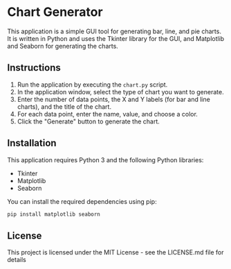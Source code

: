 # Chart Generator

This application is a simple GUI tool for generating bar, line, and pie charts. It is written in Python and uses the Tkinter library for the GUI, and Matplotlib and Seaborn for generating the charts.

## Instructions

1. Run the application by executing the `chart.py` script.
2. In the application window, select the type of chart you want to generate.
3. Enter the number of data points, the X and Y labels (for bar and line charts), and the title of the chart.
4. For each data point, enter the name, value, and choose a color.
5. Click the "Generate" button to generate the chart.

## Installation

This application requires Python 3 and the following Python libraries:

- Tkinter
- Matplotlib
- Seaborn

You can install the required dependencies using pip:

```bash
pip install matplotlib seaborn
```

## License
This project is licensed under the MIT License - see the LICENSE.md file for details